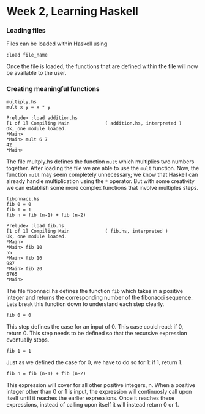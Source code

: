 # Week 2, Learning Haskell

### Loading files

Files can be loaded within Haskell using

    :load file_name

Once the file is loaded, the functions that are defined within the file will now be available to the user.

### Creating meaningful functions

    multiply.hs
    mult x y = x * y
   
    Prelude> :load addition.hs
    [1 of 1] Compiling Main             ( addition.hs, interpreted )
    Ok, one module loaded.
    *Main>
    *Main> mult 6 7
    42
    *Main>

The file multply.hs defines the function `mult` which multiplies two numbers together. After loading the file we are able to use the `mult` function.
Now, the function `mult` may seem completely unnecessary; we know that Haskell can already handle multiplication using the `*` operator. But with some creativity we can establish some more complex functions that involve multiples steps.

    fibonnaci.hs
    fib 0 = 0
    fib 1 = 1
    fib n = fib (n-1) + fib (n-2)
    
    Prelude> :load fib.hs
    [1 of 1] Compiling Main             ( fib.hs, interpreted )
    Ok, one module loaded.
    *Main> 
    *Main> fib 10
    55
    *Main> fib 16
    987
    *Main> fib 20
    6765
    *Main>

The file fibonnaci.hs defines the function `fib` which takes in a positive integer and returns the corresponding number of the fibonacci sequence. Lets break this function down to understand each step clearly.

    fib 0 = 0
    
This step defines the case for an input of 0. This case could read: if 0, return 0. This step needs to be defined so that the recursive expression eventually stops.

    fib 1 = 1

Just as we defined the case for 0, we have to do so for 1: if 1, return 1.
    
    fib n = fib (n-1) + fib (n-2)
    
This expression will cover for all other positive integers, n. When a positive integer other than 0 or 1 is input, the expression will continuosly call upon itself until it reaches the earlier expressions. Once it reaches these expressions, instead of calling upon itself it will instead return 0 or 1.
